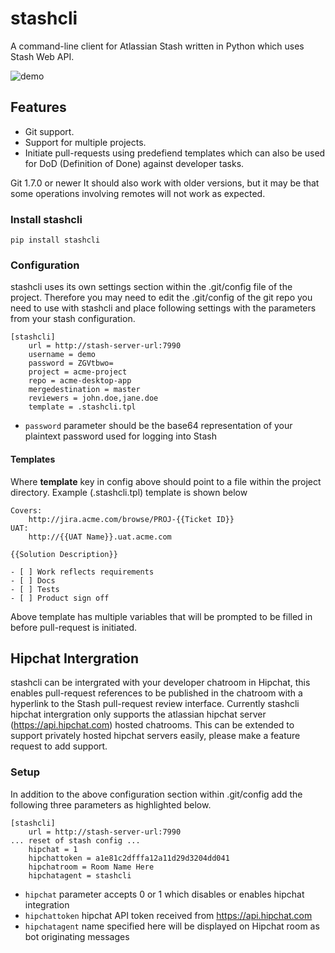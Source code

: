 # stashcli
A command-line client for Atlassian Stash written in Python which uses Stash Web API.

![demo](https://raw.github.com/purinda/stashcli/master/demo.gif)

## Features
* Git support.
* Support for multiple projects.
* Initiate pull-requests using predefiend templates which can also be used for DoD (Definition of Done) against developer tasks.

Git 1.7.0 or newer
It should also work with older versions, but it may be that some operations involving remotes will not work as expected.

### Install stashcli

```pip install stashcli```

### Configuration
stashcli uses its own settings section within the .git/config file of the project. Therefore you may need to edit the
.git/config of the git repo you need to use with stashcli and place following settings with the parameters from your
stash configuration.

```
[stashcli]
    url = http://stash-server-url:7990
    username = demo
    password = ZGVtbwo=
    project = acme-project
    repo = acme-desktop-app
    mergedestination = master
    reviewers = john.doe,jane.doe
    template = .stashcli.tpl
```

* ```password``` parameter should be the base64 representation of your plaintext password used for logging into Stash

#### Templates
Where **template** key in config above should point to a file within the project directory. Example (.stashcli.tpl) template is shown below
```
Covers:
    http://jira.acme.com/browse/PROJ-{{Ticket ID}}
UAT:
    http://{{UAT Name}}.uat.acme.com

{{Solution Description}}

- [ ] Work reflects requirements
- [ ] Docs
- [ ] Tests
- [ ] Product sign off
```
Above template has multiple variables that will be prompted to be filled in before pull-request is initiated.

## Hipchat Intergration
stashcli can be intergrated with your developer chatroom in Hipchat, this enables pull-request references to be published in the chatroom with a hyperlink to the Stash pull-request review interface. Currently stashcli hipchat intergration only supports the atlassian hipchat server (https://api.hipchat.com) hosted chatrooms. This can be extended to support privately hosted hipchat servers easily, please make a feature request to add support.

### Setup
In addition to the above configuration section within .git/config add the following three parameters as highlighted below.

```
[stashcli]
    url = http://stash-server-url:7990
... reset of stash config ...
    hipchat = 1
    hipchattoken = a1e81c2dfffa12a11d29d3204dd041
    hipchatroom = Room Name Here
    hipchatagent = stashcli
```

* ```hipchat``` parameter accepts 0 or 1 which disables or enables hipchat integration
* ```hipchattoken``` hipchat API token received from https://api.hipchat.com
* ```hipchatagent``` name specified here will be displayed on Hipchat room as bot originating messages
